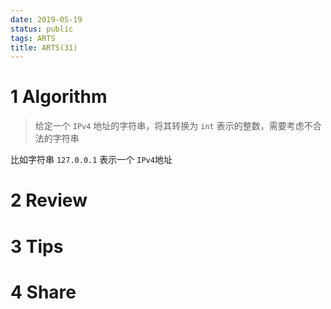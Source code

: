 ```yaml
---
date: 2019-05-19
status: public
tags: ARTS
title: ARTS(31)
---
```


# 1 Algorithm
> 给定一个 `IPv4` 地址的字符串，将其转换为 `int` 表示的整数，需要考虑不合法的字符串

比如字符串 `127.0.0.1` 表示一个 `IPv4`地址
# 2 Review

# 3 Tips

# 4 Share